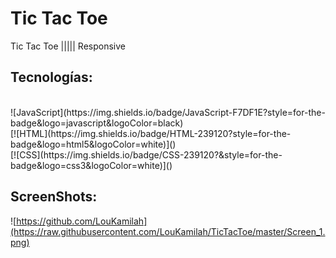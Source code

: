 # Tic Tac Toe

Tic Tac Toe ||||| Responsive

## Tecnologías:
<br>
![JavaScript](https://img.shields.io/badge/JavaScript-F7DF1E?style=for-the-badge&logo=javascript&logoColor=black)
<br>
[![HTML](https://img.shields.io/badge/HTML-239120?style=for-the-badge&logo=html5&logoColor=white)]()
<br>
[![CSS](https://img.shields.io/badge/CSS-239120?&style=for-the-badge&logo=css3&logoColor=white)]()


## ScreenShots:


![https://github.com/LouKamilah](https://raw.githubusercontent.com/LouKamilah/TicTacToe/master/Screen_1.png)
